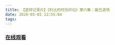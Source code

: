```yaml
---
title: 【篮球记录片】《科比的时光印记》第六集：曼巴退场
date: 2020-03-01 12:55:04
tags:
---
```


### <a href="https://www.weibo.com/tv/v/IwBqM6lB1?fid=1034:4477701671813126" target="_blank">在线观看</a>